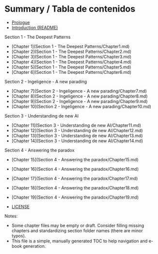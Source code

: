 # Summary / Tabla de contenidos

- [Prologue](Prologue.md)
- [Introduction (README)](README.md)

Section 1 - The Deepest Patterns
- [Chapter 1](Section 1 - The Deepest Patterns/Chapter1.md)
- [Chapter 2](Section 1 - The Deepest Patterns/Chapter2.md)
- [Chapter 3](Section 1 - The Deepest Patterns/Chapter3.md)
- [Chapter 4](Section 1 - The Deepest Patterns/Chapter4.md)
- [Chapter 5](Section 1 - The Deepest Patterns/Chapter5.md)
- [Chapter 6](Section 1 - The Deepest Patterns/Chapter6.md)

Section 2 - Ingeligence - A new parading
- [Chapter 7](Section 2 - Ingeligence - A new parading/Chapter7.md)
- [Chapter 8](Section 2 - Ingeligence - A new parading/Chapter8.md)
- [Chapter 9](Section 2 - Ingeligence - A new parading/Chapter9.md)
- [Chapter 10](Section 2 - Ingeligence - A new parading/Chapter10.md)

Section 3 - Understanding de new AI
- [Chapter 11](Section 3 - Understanding de new AI/Chapter11.md)
- [Chapter 12](Section 3 - Understanding de new AI/Chapter12.md)
- [Chapter 13](Section 3 - Understanding de new AI/Chapter13.md)
- [Chapter 14](Section 3 - Understanding de new AI/Chapter14.md)

Section 4 - Answering the paradox
- [Chapter 15](Section 4 - Answering the paradox/Chapter15.md)
- [Chapter 16](Section 4 - Answering the paradox/Chapter16.md)
- [Chapter 17](Section 4 - Answering the paradox/Chapter17.md)
- [Chapter 18](Section 4 - Answering the paradox/Chapter18.md)
- [Chapter 19](Section 4 - Answering the paradox/Chapter19.md)

- [LICENSE](LICENSE)


Notes:
- Some chapter files may be empty or draft. Consider filling missing chapters and standardizing section folder names (there are minor typos).
- This file is a simple, manually generated TOC to help navigation and e-book generation.
